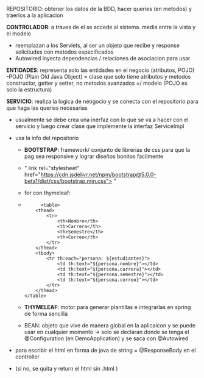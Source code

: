 
REPOSITORIO: obtener los datos de la BDD, hacer queries (en metodos) y traerlos a la aplicacion


**CONTROLADOR**: a traves de el se accede al sistema. media entre la vista y el modelo
 - reemplazan a los Servlets, al ser un objeto que recibe y response solicitudes con metodos especificados
 - Autowired inyecta dependencias / relaciones de asociacion para usar


**ENTIDADES**: representa solo las entidades en el negocio (atributos, POJO)
  -POJO (Plain Old Java Object) = clase que solo tiene atributos y metodos constructor, getter y setter, no metodos avanzados =/ modelo (POJO es solo la estructura)

  
**SERVICIO**: realiza la logica de neogocio y se conecta con el repositorio para que haga las queries necesarias
  - usualmente se debe crea una inerfaz con lo que se va a hacer con el servicio y luego crear clase que implemente la interfaz ServiceImpl
- usa la info del repositorio


  - **BOOTSTRAP**: framework/ conjunto de librerias de css para que la pag sea responsive y lograr diseños bonitos facilmente
  -   " link rel="stylesheet" href="https://cdn.jsdelivr.net/npm/bootstrap@5.0.0-beta1/dist/css/bootstrap.min.css"> "
  -   for con thymeleaf:
  -           <table>
            <thead>
                <tr>
                    <th>Nombre</th>
                    <th>Carrera</th>
                    <th>Semestre</th>
                    <th>Correo</th>
                </tr>
            </thead>
            <tbody>
                <tr th:each="persona: ${estudiantes}">
                    <td th:text="${persona.nombre}"></td>
                    <td th:text="${persona.carrera}"></td>
                    <td th:text="${persona.semestre}"></td>
                    <td th:text="${persona.correo}"></td>
                </tr>
            </thead>
        </table>
    

    
  - **THYMELEAF**: motor para generar plantillas e integrarlas en spring de forma sencilla
 
    
  - BEAN: objeto que vive de manera global en la aplicaicon y se puede usar en cualquier momento -> solo se declaran donde se tenga el @Configuration (en DemoApplication) y se saca con @Autowired


    

- para escribir el html en forma de java de string = @ResponseBody en el controller
-  (si no, se quita y return el html sin .html )
